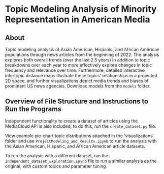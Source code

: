 # Topic Modeling Analysis of Minority Representation in American Media

## About
Topic modeling analysis of Asian American, Hispanic, and African American populations through news articles from the beginning of 2022. The analysis explores both overall trends (over the last 2.5 years) in addition to topic breakdowns over each year to more effectively explore changes in topic frequency and relevance over time. Furthermore, detailed interactive intertopic distance maps illustrate these topics' relationships in a projected 2D space, and further visualizations depict media trends and biases of prominent US news agencies. Download models from the `models` folder.

## Overview of File Structure and Instructions to Run the Programs
Independent functionality to create a dataset of articles using the MediaCloud API is also included; to do this, run the `create_dataset.py` file.

View example pie-chart topic distributions attached in the 'visualizations' folder and use `ProjectModeling_and_Results.ipynb` to run the analysis with the Asian American, Hispanic, and African American article datasets.

To run the analysis with a different dataset, run the `Independent_Dataset_Exploration.ipynb` file to run a similar analysis as the original, with custom topics and parameter tuning.
